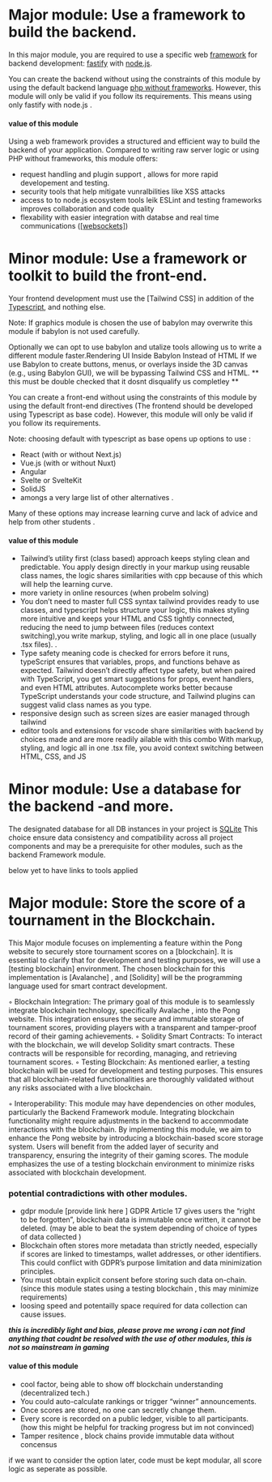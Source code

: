 # Major module: Use a framework to build the backend.
In this major module, you are required to use a specific web <a href="Definitions.md#frameworks " title="software framework that is designed to support the development of web applications ">framework</a> for backend
development:  [fastify](fastify.md)  with [node.js](node_js.md).

You can create the backend without using the constraints of this
module by using the default backend language [php without frameworks](small_frameworks.md). However, this module will only be valid if you
follow its requirements. This means using only fastify with node.js . 

#### value of this module 

Using a web framework  provides a structured and efficient way to build the backend of your application. Compared to writing raw server logic or using PHP without frameworks, this module offers:

- request handling and plugin support , allows for more rapid developement and testing.
- security tools that help mitigate vunralbilities like XSS attacks
- access to to node.js ecosystem tools leik ESLint and testing frameworks improves collaboration and code quality
- flexability with easier integration with databse and real time communications (<a href="Definitions.md#websockets " title="  a communication protocol that provides a persistent, bidirectional, full-duplex channel over a single TCP connection">[websockets]</a>)

 
# Minor module: Use a framework or toolkit to build the front-end.
Your frontend development must use the [Tailwind CSS] in addition of the [Typescript](typescript.md), and nothing else.

Note: If graphics module is chosen the use of babylon may overwrite this module if babylon is not used carefully.

Optionally we can opt to use babylon and utalize tools allowing us to write a different module faster.Rendering UI Inside Babylon Instead of HTML
If we use Babylon to create buttons, menus, or overlays inside the 3D canvas (e.g., using Babylon GUI), we will be bypassing Tailwind CSS and HTML.
** this must be double checked that it dosnt disqualify us completley **


You can create a front-end without using the constraints of this
module by using the default front-end directives (The frontend should be developed using Typescript as base code). However, this module will only be valid if you follow its requirements.

Note: choosing default with typescript as base opens up options to use :

- React (with or without Next.js)
- Vue.js (with or without Nuxt)
- Angular
- Svelte or SvelteKit
- SolidJS
- amongs a very large list of other alternatives .

Many of these options may increase learning curve and lack of advice and help from other students .

#### value of this module
- Tailwind’s utility first (class based) approach keeps styling clean and predictable. You apply design directly in your markup using reusable class names, the logic shares similarities with cpp because of this which will help the learning curve.
- more variety in online resources (when probelm solving)
- You don’t need to master full CSS syntax tailwind provides ready to use classes, and typescript helps structure your logic, this makes styling more intuitive and keeps your HTML and CSS tightly connected, reducing the need to jump between files (reduces context switching),you write markup, styling, and logic all in one place (usually .tsx files). .
- Type safety meaning code is checked for errors before it runs, typeScript ensures that variables, props, and functions behave as expected. Tailwind doesn’t directly affect type safety, but when paired with TypeScript, you get smart suggestions for props, event handlers, and even HTML attributes. Autocomplete works better because TypeScript understands your code structure, and Tailwind plugins can suggest valid class names as you type.
- responsive design such as screen sizes are easier managed through tailwind
- editor tools and extensions for vscode share similarities with backend by choices made and are more readily ailable with this combo 
With markup, styling, and logic all in one .tsx file, you avoid context switching between HTML, CSS, and JS

# Minor module: Use a database for the backend -and more.
The designated database for all DB instances in your project is [SQLite](sqllite.md) This choice
ensure data consistency and compatibility across all project components and may
be a prerequisite for other modules, such as the backend Framework module.


below yet to have links to tools applied
# Major module: Store the score of a tournament in the Blockchain.
This Major module focuses on implementing a feature within the Pong website to
securely store tournament scores on a [blockchain]. It is essential to clarify that for
development and testing purposes, we will use a [testing blockchain] environment.
The chosen blockchain for this implementation is [Avalanche] , and [Solidity] will be
the programming language used for smart contract development.

◦ Blockchain Integration: The primary goal of this module is to seamlessly integrate blockchain technology, specifically Avalache , into the Pong website.
This integration ensures the secure and immutable storage of tournament
scores, providing players with a transparent and tamper-proof record of their
gaming achievements.
◦ Solidity Smart Contracts: To interact with the blockchain, we will develop
Solidity smart contracts. These contracts will be responsible for recording,
managing, and retrieving tournament scores.
◦ Testing Blockchain: As mentioned earlier, a testing blockchain will be used for
development and testing purposes. This ensures that all blockchain-related
functionalities are thoroughly validated without any risks associated with a
live blockchain.

◦ Interoperability: This module may have dependencies on other modules, particularly the Backend Framework module. Integrating blockchain functionality
might require adjustments in the backend to accommodate interactions with
the blockchain.
By implementing this module, we aim to enhance the Pong website by introducing
a blockchain-based score storage system. Users will benefit from the added layer
of security and transparency, ensuring the integrity of their gaming scores. The
module emphasizes the use of a testing blockchain environment to minimize risks
associated with blockchain development.


### potential contradictions with other modules.
- gdpr module [provide link here ] GDPR Article 17 gives users the “right to be forgotten”, blockchain data is immutable once written, it cannot be deleted. (may be able to beat the system depending of choice of types of data collected )
- Blockchain often stores more metadata than strictly needed, especially if scores are linked to timestamps, wallet addresses, or other identifiers.
This could conflict with GDPR’s purpose limitation and data minimization principles.
- You must obtain explicit consent before storing such data on-chain. (since this module states using a testing blockchain , this may minimize requirements)
- loosing speed and potentailly space required for data collection can cause issues.

***this is incredibly light and bias, please prove me wrong i can not find anything that coudnt be resolved with the use of other modules, this is not so mainstream in gaming***
#### value of this module 
- cool factor, being able to show off blockchain understanding (decentralized tech.)
- You could auto-calculate rankings or trigger “winner” announcements.
- Once scores are stored, no one can secretly change them.
- Every score is recorded on a public ledger, visible to all participants. (how this might be helpful for tracking progress but im not convinced)
- Tamper resitence , block chains provide immutable data without concensus

if we want to consider the option later, code must be kept modular, all score logic as seperate as possible. 
